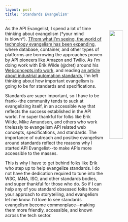 ```yaml
---
layout: post
title: 'Standards Evangelism'
---
```

<p><img style="padding: 15px;" src="https://s3.amazonaws.com/kinlane-productions/bw-icons/bw-standard.png" alt="" width="30%" align="right" /></p>
<p>As the API Evangelist, I spend a lot of time thinking about evangelism (*your mind is&nbsp;blown*). <a href="http://apievangelist.com/2016/08/22/the-expanding-world-of-technology-evangelism/">TFrom what I'm seeing, the world of technology evangelism has been expanding</a>, where database, container, and other types of platforms are borrowing the approaches proven by API pioneers like Amazon and Twilio. As I'm doing work with Erik Wilde (@dret) around his <a href="http://webconcepts.info/">Webconcepts.info work</a>, and reading <a href="https://opcfoundation.org/about/what-is-opc/">an article about industrial automation standards</a>, I'm left thinking about how important evangelism is going to be for standards and specifications.</p>
<p>Standards are super important, so I have to be frank--the community tends to suck at evangelizing itself, in an accessible way that reflects the success established in the API world. I'm super thankful for folks like Erik Wilde, Mike Amundsen, and others who work tirelessly to evangelism API related web concepts, specifications, and standards. The importance of outreach and positive evangelism around standards reflect the reasons why I started API Evangelist--to make APIs more accessible to the masses.&nbsp;</p>
<p>This is why I have to get behind folks like Erik who step up to help evangelize standards. I do not have the dedication required to tune into the W3C, IANA, ISO, and other standards bodies, and super thankful for those who do. So if I can help any of you standard obsessed folks hone your approach to storytelling, and evangelism let me know. I'd love to see standards evangelism become commonplace--making them more friendly, accessible, and known across the tech sector.</p>